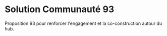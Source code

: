 # Solution Communauté 93

Proposition 93 pour renforcer l'engagement et la co-construction autour du hub.
